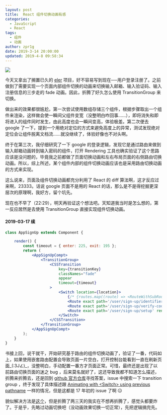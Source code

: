 ```yaml
---
layout: post
title:  React 组件切换动画有感
categories:
  - JavaScript
  - React
tags:
  - 组件
  - 动画
author: zpr1g
date: 2019-3-14 20:00:00
updated: 2019-4-8 09:58:34
---
```


![](https://cloud.githubusercontent.com/assets/100200/23694858/180a1a78-0391-11e7-92a4-99acec2280f6.gif)

今天又拿出了搁置已久的 [eler](https://www.easylearner.app) 项目，好不容易写到现在──用户登录注册了。之前做到了需要实现一个页面内部组件切换的动画来切换输入邮箱、输入验证码、输入注册信息的三步走的 fade 动画。因此，折腾了好久怎么使用 TransitionGroup 来切换。

<!-- more -->

做出来的效果都很尴尬，第一次尝试使用数组存储三个组件，根据步骤取出一个组件来渲染，这样做会使一瞬间父组件变宽（没整明白咋回事……），即将消失和即将进入的组件同时发生，由此高度也会一瞬间变高，体验极差。第二次便去 google 了一下，提到一个用绝对定位的方式来避免高度上的异常，测试发现绝对定位会让组件脱离文档流……就没继续了，体验好像也不对头啊。

终于在第三次，我仔细研究了一下 google 的登录逻辑，发现它是通过路由来做到输入邮箱动画转到输入密码的组件，打开 Rendering 工具也确实验证了这个思路应该是没问题的，毕竟我之前都做了页面切换动画和左右布局页面的右侧路由切换动画。所以，综上所述，某个组件内部的组件切换动画应该也是采用路由切换动画的方式来实现。

这么说来，页面及组件切换动画都充分利用了 React 的 diff 算法啊，这才反应过来啊，23333。话说 google 页面不是用的 React 的话，那么是不是得挖掘更深层次的原理啊，我好方，留个坑先。

现在也不早了（22:29），明天再验证这个想法吧。天知道我当时是怎么想的，第一反应居然是去使用 TransitionGroup 直接实现组件切换动画。

#### 2019-03-17 续

```jsx
class AppSignUp extends Component {

    render() {
        const timeout = { enter: 225, exit: 195 };
        return (
            <AppSignUpCompt>
                <TransitionGroup>
                    <CSSTransition
                        key={transitionKey}
                        classNames="fade"
                        appear
                        timeout={timeout}
                    >
                        <Switch location={location}>
                            {/* {routes.map((route) => <RouteWithSubRoutes key={route.path} {...route} />)} */}
                            <Route exact path='/user/sign-up/identifier' render={() => <EmailCheck />} />
                            <Route exact path='/user/sign-up/verify-code' render={() => <VerifyCodeCheck />} />
                            <Route exact path='/user/sign-up/setup' render={() => <SignUpSetup />} />
                        </Switch>
                    </CSSTransition>
                </TransitionGroup>
            </AppSignUpCompt>
        );
    }
}
```

书接上回，说干就干，开始研究基于路由的组件切换动画了，验证了一番，代码如上，如果使用嵌套路由配置会导致页面一片空白，打开控制台能看到一直在刷新页面_(:3J∠)_，没整明白，手动配置一番方才页面正常。可惜，最终还是出现了以前路由切换页面的迷之 bug ，后来莫名就好了，这还导致我都不知道怎么描述，折腾来折腾去，还是回到 [github 官方仓库](https://github.com/ReactTraining/react-router)寻找答案，issue 中搜索一下 transition group ，终于发现了具体描述跟 [Animating with \<Switch\> using previous pathname](https://github.com/ReactTraining/react-router/issues/4351) 一样的情况，但是这都是 17 年初的 issue 了啊 :expressionless:

貌似解决方法是[这个](https://github.com/ReactTraining/react-router/issues/4351#issuecomment-281196606)，但是折腾了两三天的我实在不想再折腾了，感觉头都要炸了。于是乎，先略过动画切换吧（没动画效果切换一切正常），先把逻辑搞完先。
